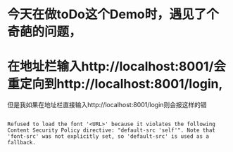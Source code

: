 # 今天在做toDo这个Demo时，遇见了个奇葩的问题，
# 在地址栏输入http://localhost:8001/会重定向到http://localhost:8001/login,
但是我如果在地址栏直接输入http://localhost:8001/login则会报这样的错

```

Refused to load the font '<URL>' because it violates the following Content Security Policy directive: "default-src 'self'". Note that 'font-src' was not explicitly set, so 'default-src' is used as a fallback.

```
